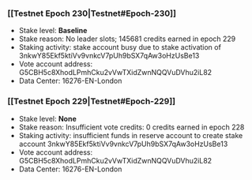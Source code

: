 ### [[Testnet Epoch 230|Testnet#Epoch-230]]
* Stake level: **Baseline**
* Stake reason: No leader slots; 145681 credits earned in epoch 229
* Staking activity: stake account busy due to stake activation of 3nkwY85Ekf5ktiVv9vnkcV7pUh9bSX7qAw3oHzUsBe13
* Vote account address: G5CBH5c8XhodLPmhCku2vVwTXidZwnNQQVuDVhu2iL82
* Data Center: 16276-EN-London
### [[Testnet Epoch 229|Testnet#Epoch-229]]
* Stake level: **None**
* Stake reason: Insufficient vote credits: 0 credits earned in epoch 228
* Staking activity: insufficient funds in reserve account to create stake account 3nkwY85Ekf5ktiVv9vnkcV7pUh9bSX7qAw3oHzUsBe13
* Vote account address: G5CBH5c8XhodLPmhCku2vVwTXidZwnNQQVuDVhu2iL82
* Data Center: 16276-EN-London